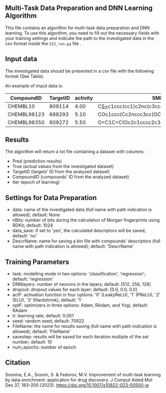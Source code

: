 ## Multi-Task Data Preparation and DNN Learning Algorithm

This file contains an algorithm for multi-task data preparation and DNN learning. To use this algorithm, you need to fill out the necessary fields with your training settings and indicate the path to the investigated data in the csv format inside the `SI2_run.py` file .

## Input data

The investigated data should be presented in a csv file with the following format (See Table).

An example of imput data is:

| CompoundID  | TargetID | activity | SMILES                                                 | Split |
|-------------|----------|----------|--------------------------------------------------------|-------|
| CHEMBL10    | 809114   | 4.00     | C[S+]([O-])c1ccc(cc1)c2nc(c3ccc(F)cc3)c([nH]2)c4ccncc4 | TRN   |
| CHEMBL98123 | 688293   | 5.10     | COc1ccc(Cc2nccc3cc(OC)c(OC)cc23)cc1OC                  | TRN   |
| CHEMBL98350 | 809272   | 5.50     | O=C1C=C(Oc2c1cccc2c3ccccc3)N4CCOCC4                    | TST   |

## Results

The algorithm will return a txt file containing a dataset with columns:

* Pred (prediction results)
* True (actual values from the investigated dataset)
* TargetID (targets' ID from the analyzed dataset)
* CompoundID (compounds' ID from the analyzed dataset)
* Iter (epoch of learning)

## Settings for Data Preparation

* data: name of the investigated data (full name with path indication is allowed); default: None
* nBits: number of bits during the calculation of Morgan fingerprints using RDKit; default: 1024
* data_save: if set to 'yes', the calculated descriptors will be saved; default: 'no'
* DescrName: name for saving a bin file with compounds' descriptors (full name with path indication is allowed); default: 'DescrName'

## Training Parameters

* task: modelling mode in two options: 'classification', 'regression'; default: 'regression'
* DNNlayers: number of neurons in the layers; default: [512, 256, 128]
* dropout: dropout values for each layer; default: [0.0, 0.0, 0.0]
* actF: activation function in four options: '0' (LeakyReLU), '1' (PReLU), '2' (ELU), '3' (Hardshrink); default: '1'
* optF: optimizers in three options: Adam, RAdam, and Yogi; default: RAdam
* lr: learning rate; default: 0.001
* seed: random seed; default: 70922
* FileName: the name for results saving (full name with path indication is allowed); default: 'FileName'
* savestep: results will be saved for each iteration multiple of the set number; default: 10
* num_epochs: number of epoch

## Citation 
Sosnina, E.A., Sosnin, S. & Fedorov, M.V. Improvement of multi-task learning by data enrichment: application for drug discovery. J Comput Aided Mol Des 37, 183–200 (2023). https://doi.org/10.1007/s10822-023-00500-w
